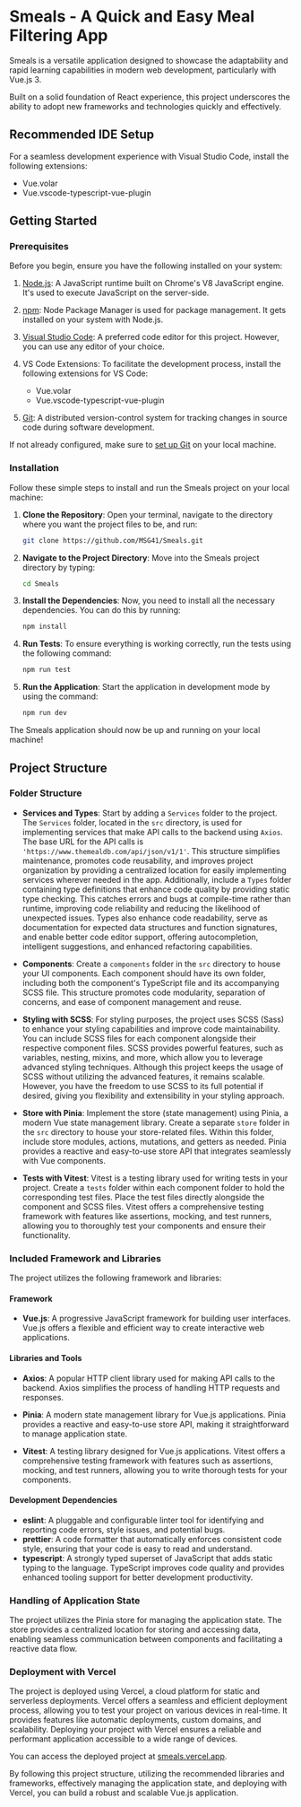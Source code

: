 # Smeals - A Quick and Easy Meal Filtering App

Smeals is a versatile application designed to showcase the adaptability and rapid learning capabilities in modern web development, particularly with Vue.js 3.

Built on a solid foundation of React experience, this project underscores the ability to adopt new frameworks and technologies quickly and effectively.

## Recommended IDE Setup

For a seamless development experience with Visual Studio Code, install the following extensions:

- Vue.volar
- Vue.vscode-typescript-vue-plugin

## Getting Started

### Prerequisites

Before you begin, ensure you have the following installed on your system:

1. [Node.js](https://nodejs.org/en/): A JavaScript runtime built on Chrome's V8 JavaScript engine. It's used to execute JavaScript on the server-side.

2. [npm](https://www.npmjs.com/): Node Package Manager is used for package management. It gets installed on your system with Node.js.

3. [Visual Studio Code](https://code.visualstudio.com/): A preferred code editor for this project. However, you can use any editor of your choice.

4. VS Code Extensions: To facilitate the development process, install the following extensions for VS Code:

   - Vue.volar
   - Vue.vscode-typescript-vue-plugin

5. [Git](https://git-scm.com/): A distributed version-control system for tracking changes in source code during software development.

If not already configured, make sure to [set up Git](https://docs.github.com/en/get-started/quickstart/set-up-git) on your local machine.

### Installation

Follow these simple steps to install and run the Smeals project on your local machine:

1. **Clone the Repository**: Open your terminal, navigate to the directory where you want the project files to be, and run:

   ```sh
   git clone https://github.com/MSG41/Smeals.git
   ```

2. **Navigate to the Project Directory**: Move into the Smeals project directory by typing:

   ```sh
   cd Smeals
   ```

3. **Install the Dependencies**: Now, you need to install all the necessary dependencies. You can do this by running:

   ```sh
   npm install
   ```

4. **Run Tests**: To ensure everything is working correctly, run the tests using the following command:

   ```sh
   npm run test
   ```

5. **Run the Application**: Start the application in development mode by using the command:

   ```sh
   npm run dev
   ```

The Smeals application should now be up and running on your local machine!

## Project Structure

### Folder Structure

- **Services and Types**: Start by adding a `Services` folder to the project. The `Services` folder, located in the `src` directory, is used for implementing services that make API calls to the backend using `Axios`. The base URL for the API calls is `'https://www.themealdb.com/api/json/v1/1'`. This structure simplifies maintenance, promotes code reusability, and improves project organization by providing a centralized location for easily implementing services wherever needed in the app. Additionally, include a `Types` folder containing type definitions that enhance code quality by providing static type checking. This catches errors and bugs at compile-time rather than runtime, improving code reliability and reducing the likelihood of unexpected issues. Types also enhance code readability, serve as documentation for expected data structures and function signatures, and enable better code editor support, offering autocompletion, intelligent suggestions, and enhanced refactoring capabilities.

- **Components**: Create a `components` folder in the `src` directory to house your UI components. Each component should have its own folder, including both the component's TypeScript file and its accompanying SCSS file. This structure promotes code modularity, separation of concerns, and ease of component management and reuse.

- **Styling with SCSS**: For styling purposes, the project uses SCSS (Sass) to enhance your styling capabilities and improve code maintainability. You can include SCSS files for each component alongside their respective component files. SCSS provides powerful features, such as variables, nesting, mixins, and more, which allow you to leverage advanced styling techniques. Although this project keeps the usage of SCSS without utilizing the advanced features, it remains scalable. However, you have the freedom to use SCSS to its full potential if desired, giving you flexibility and extensibility in your styling approach.

- **Store with Pinia**: Implement the store (state management) using Pinia, a modern Vue state management library. Create a separate `store` folder in the `src` directory to house your store-related files. Within this folder, include store modules, actions, mutations, and getters as needed. Pinia provides a reactive and easy-to-use store API that integrates seamlessly with Vue components.

- **Tests with Vitest**: Vitest is a testing library used for writing tests in your project. Create a `tests` folder within each component folder to hold the corresponding test files. Place the test files directly alongside the component and SCSS files. Vitest offers a comprehensive testing framework with features like assertions, mocking, and test runners, allowing you to thoroughly test your components and ensure their functionality.

### Included Framework and Libraries

The project utilizes the following framework and libraries:

#### Framework

- **Vue.js**: A progressive JavaScript framework for building user interfaces. Vue.js offers a flexible and efficient way to create interactive web applications.

#### Libraries and Tools

- **Axios**: A popular HTTP client library used for making API calls to the backend. Axios simplifies the process of handling HTTP requests and responses.

- **Pinia**: A modern state management library for Vue.js applications. Pinia provides a reactive and easy-to-use store API, making it straightforward to manage application state.

- **Vitest**: A testing library designed for Vue.js applications. Vitest offers a comprehensive testing framework with features such as assertions, mocking, and test runners, allowing you to write thorough tests for your components.

#### Development Dependencies

- **eslint**: A pluggable and configurable linter tool for identifying and reporting code errors, style issues, and potential bugs.
- **prettier**: A code formatter that automatically enforces consistent code style, ensuring that your code is easy to read and understand.
- **typescript**: A strongly typed superset of JavaScript that adds static typing to the language. TypeScript improves code quality and provides enhanced tooling support for better development productivity.

### Handling of Application State

The project utilizes the Pinia store for managing the application state. The store provides a centralized location for storing and accessing data, enabling seamless communication between components and facilitating a reactive data flow.

### Deployment with Vercel

The project is deployed using Vercel, a cloud platform for static and serverless deployments. Vercel offers a seamless and efficient deployment process, allowing you to test your project on various devices in real-time. It provides features like automatic deployments, custom domains, and scalability. Deploying your project with Vercel ensures a reliable and performant application accessible to a wide range of devices.

You can access the deployed project at [smeals.vercel.app](https://smeals.vercel.app).

By following this project structure, utilizing the recommended libraries and frameworks, effectively managing the application state, and deploying with Vercel, you can build a robust and scalable Vue.js application.
